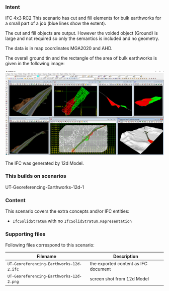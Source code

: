 
### Intent

IFC 4x3 RC2
This scenario has cut and fill elements for bulk earthworks for a small part of a job (blue lines show the extent).

The cut and fill objects are output.
However the voided object (Ground) is large and not required so only the semantics is included and no geometry.
 
The data is in map coordinates MGA2020 and AHD.

The overall ground tin and the rectangle of the area of bulk earthworks is given in the following image:

![](./UT-Georeferencing-Earthworks-12d-2.png)

The IFC was generated by 12d Model. 

### This builds on scenarios

 UT-Georeferencing-Earthworks-12d-1

### Content

This scenario covers the extra concepts and/or IFC entities:

- `IfcSolidStratum` with no `IfcSolidStratum.Representation` 

### Supporting files

Following files correspond to this scenario:

| Filename                                    | Description                              |
|---------------------------------------------|------------------------------------------|
| `UT-Georeferencing-Earthworks-12d-2.ifc`    | the exported content as IFC document     |
| `UT-Georeferencing-Earthworks-12d-2.png`    | screen shot from 12d Model               |

